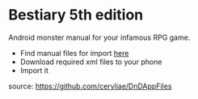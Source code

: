 # Bestiary 5th edition

Android monster manual for your infamous RPG game.

- Find manual files for import [here](https://www.dropbox.com/sh/hiavsiegq28xd7u/AAA_JJnlJwconrur5mFMFFmva/Bestiary?dl=0)
- Download required xml files to your phone
- Import it

source: https://github.com/ceryliae/DnDAppFiles
